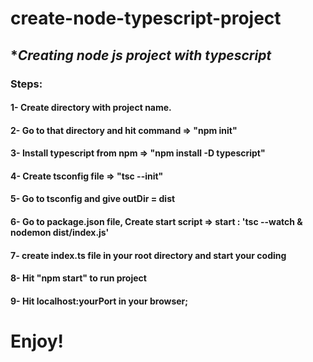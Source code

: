 # create-node-typescript-project

## ********************Creating node js project with typescript*******************

### Steps:

#### 1- Create directory with project name.
#### 2- Go to that directory and hit command => "npm init"
#### 3- Install typescript from npm => "npm install -D typescript"
#### 4- Create tsconfig file => "tsc --init"
#### 5- Go to tsconfig and give outDir = dist
#### 6- Go to package.json file, Create start script => start : 'tsc --watch & nodemon dist/index.js'
#### 7- create index.ts file in your root directory and start your coding 
#### 8- Hit "npm start" to run project 
#### 9- Hit localhost:yourPort in your browser;

# Enjoy!
